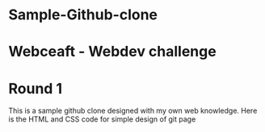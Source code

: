 # Sample-Github-clone

# Webceaft - Webdev challenge 
# Round 1
This is a sample github clone designed with my own web knowledge. Here is the HTML and CSS code for simple design of git page
